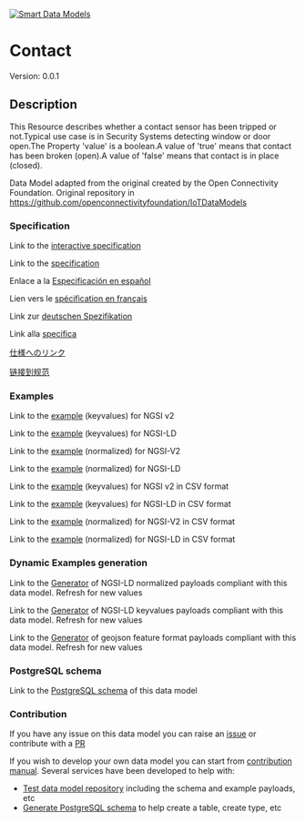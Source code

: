 [![Smart Data Models](https://smartdatamodels.org/wp-content/uploads/2022/01/SmartDataModels_logo.png "Logo")](https://smartdatamodels.org)
# Contact
Version: 0.0.1

## Description 

This Resource describes whether a contact sensor has been tripped or not.Typical use case is in Security Systems detecting window or door open.The Property 'value' is a boolean.A value of 'true' means that contact has been broken (open).A value of 'false' means that contact is in place (closed).

Data Model adapted from the original created by the Open Connectivity Foundation. Original repository in https://github.com/openconnectivityfoundation/IoTDataModels
### Specification

Link to the [interactive specification](https://swagger.lab.fiware.org/?url=https://smart-data-models.github.io/dataModel.OCF/Contact/swagger.yaml)

Link to the [specification](https://github.com/smart-data-models/dataModel.OCF/blob/master/Contact/doc/spec.md)

Enlace a la [Especificación en español](https://github.com/smart-data-models/dataModel.OCF/blob/master/Contact/doc/spec_ES.md)

Lien vers le [spécification en français](https://github.com/smart-data-models/dataModel.OCF/blob/master/Contact/doc/spec_FR.md)

Link zur [deutschen Spezifikation](https://github.com/smart-data-models/dataModel.OCF/blob/master/Contact/doc/spec_DE.md)

Link alla [specifica](https://github.com/smart-data-models/dataModel.OCF/blob/master/Contact/doc/spec_IT.md)

[仕様へのリンク](https://github.com/smart-data-models/dataModel.OCF/blob/master/Contact/doc/spec_JA.md)

[链接到规范](https://github.com/smart-data-models/dataModel.OCF/blob/master/Contact/doc/spec_ZH.md)
### Examples

Link to the [example](https://smart-data-models.github.io/dataModel.OCF/Contact/examples/example.json) (keyvalues) for NGSI v2

Link to the [example](https://smart-data-models.github.io/dataModel.OCF/Contact/examples/example.jsonld) (keyvalues) for NGSI-LD

Link to the [example](https://smart-data-models.github.io/dataModel.OCF/Contact/examples/example-normalized.json) (normalized) for NGSI-V2

Link to the [example](https://smart-data-models.github.io/dataModel.OCF/Contact/examples/example-normalized.jsonld) (normalized) for NGSI-LD

Link to the [example](https://github.com/smart-data-models/dataModel.OCF/blob/master/Contact/examples/example.json.csv) (keyvalues) for NGSI v2 in CSV format

Link to the [example](https://github.com/smart-data-models/dataModel.OCF/blob/master/Contact/examples/example.jsonld.csv) (keyvalues) for NGSI-LD in CSV format

Link to the [example](https://github.com/smart-data-models/dataModel.OCF/blob/master/Contact/examples/example-normalized.json.csv) (normalized) for NGSI-V2 in CSV format

Link to the [example](https://github.com/smart-data-models/dataModel.OCF/blob/master/Contact/examples/example-normalized.jsonld.csv) (normalized) for NGSI-LD in CSV format
### Dynamic Examples generation

Link to the [Generator](https://smartdatamodels.org/extra/ngsi-ld_generator.php?schemaUrl=https://raw.githubusercontent.com/smart-data-models/dataModel.OCF/master/Contact/schema.json&email=info@smartdatamodels.org) of NGSI-LD normalized payloads compliant with this data model. Refresh for new values

Link to the [Generator](https://smartdatamodels.org/extra/ngsi-ld_generator_keyvalues.php?schemaUrl=https://raw.githubusercontent.com/smart-data-models/dataModel.OCF/master/Contact/schema.json&email=info@smartdatamodels.org) of NGSI-LD keyvalues payloads compliant with this data model. Refresh for new values

Link to the [Generator](https://smartdatamodels.org/extra/geojson_features_generator.php?schemaUrl=https://raw.githubusercontent.com/smart-data-models/dataModel.OCF/master/Contact/schema.json&email=info@smartdatamodels.org) of geojson feature format payloads compliant with this data model. Refresh for new values
### PostgreSQL schema

Link to the [PostgreSQL schema](https://github.com/smart-data-models/dataModel.OCF/blob/master/Contact/schema.sql) of this data model
### Contribution

 If you have any issue on this data model you can raise an [issue](https://github.com/smart-data-models/dataModel.OCF/issues)  or contribute with a [PR](https://github.com/smart-data-models/dataModel.OCF/pulls)

 If you wish to develop your own data model you can start from [contribution manual](https://bit.ly/contribution_manual). Several services have been developed to help with: 
 - [Test data model repository](https://smartdatamodels.org/index.php/data-models-contribution-api/) including the schema and example payloads, etc
 - [Generate PostgreSQL schema](https://smartdatamodels.org/index.php/sql-service/) to help create a table, create type, etc